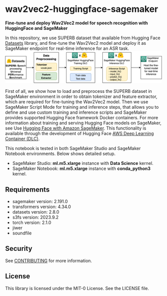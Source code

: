 # wav2vec2-huggingface-sagemaker
**Fine-tune and deploy Wav2Vec2 model for speech recognition with HuggingFace and SageMaker**

In this repository, we use SUPERB dataset that available from Hugging Face [Datasets](https://huggingface.co/datasets/superb) library, and fine-tune the Wav2Vec2 model and deploy it as SageMaker endpoint for real-time inference for an ASR task. 
<img src="images/solution_overview.png">

First of all, we show how to load and preprocess the SUPERB dataset in SageMaker environment in order to obtain tokenizer and feature extractor, which are required for fine-tuning the Wav2Vec2 model. Then we use SageMaker Script Mode for training and inference steps, that allows you to define and use custom training and inference scripts and SageMaker provides supported Hugging Face framework Docker containers. For more information about training and serving Hugging Face models on SageMaker, see Use [Hugging Face with Amazon SageMaker](https://docs.aws.amazon.com/sagemaker/latest/dg/hugging-face.html). This functionality is available through the development of Hugging Face [AWS Deep Learning Container (DLC)](https://docs.aws.amazon.com/deep-learning-containers/latest/devguide/what-is-dlc.html). 

This notebook is tested in both SageMaker Studio and SageMaker Notebook environments. Below shows detailed setup.   
- SageMaker Studio: **ml.m5.xlarge** instance with **Data Science** kernel.
- SageMaker Notebook: **ml.m5.xlarge** instance with **conda_python3** kernel. 

## Requirements

* sagemaker version: 2.191.0
* transformers version: 4.34.0
* datasets version: 2.8.0
* s3fs version: 2023.9.2
* torch version: 2.1.0
* jiwer
* soundfile

## Security

See [CONTRIBUTING](CONTRIBUTING.md#security-issue-notifications) for more information.

## License

This library is licensed under the MIT-0 License. See the LICENSE file.

